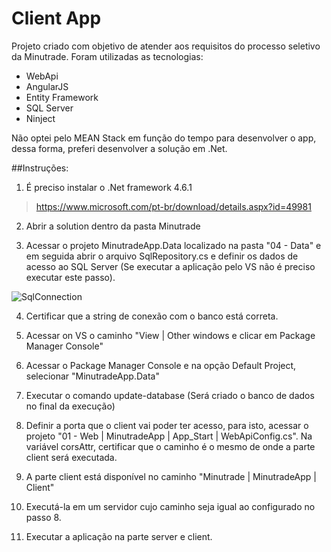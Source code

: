 # Client App
Projeto criado com objetivo de atender aos requisitos do processo seletivo da Minutrade. Foram utilizadas as tecnologias:
- WebApi
- AngularJS
- Entity Framework
- SQL Server
- Ninject

Não optei pelo MEAN Stack em função do tempo para desenvolver o app, dessa forma, preferi desenvolver a solução em .Net.

##Instruções:
1. É preciso instalar o .Net framework 4.6.1
 > https://www.microsoft.com/pt-br/download/details.aspx?id=49981

2. Abrir a solution dentro da pasta Minutrade

3. Acessar o projeto MinutradeApp.Data localizado na pasta "04 - Data" e em seguida abrir o arquivo SqlRepository.cs e definir os dados de acesso ao SQL Server (Se executar a aplicação pelo VS não é preciso executar este passo).

![SqlConnection](/screens/SqlConnection.png?raw=true "SqlConnection")

4. Certificar que a string de conexão com o banco está correta.

5. Acessar on VS o caminho "View | Other windows e clicar em Package Manager Console"

6. Acessar o Package Manager Console e na opção Default Project, selecionar "MinutradeApp.Data"

7. Executar o comando update-database (Será criado o banco de dados no final da execução)

8. Definir a porta que o client vai poder ter acesso, para isto, acessar o projeto "01 - Web | MinutradeApp | App_Start | WebApiConfig.cs". Na variável corsAttr, certificar que o caminho é o mesmo de onde a parte client será executada.

9. A parte client está disponível no caminho "Minutrade | MinutradeApp | Client"

10. Executá-la em um servidor cujo caminho seja igual ao configurado no passo 8.

11. Executar a aplicação na parte server e client.



